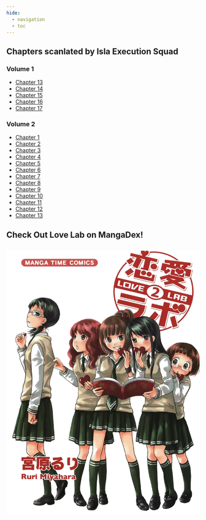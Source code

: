 ```yaml
---
hide:
  - navigation
  - toc
---
```

<style>
  h1 { font-weight: bold; font-family: "PirulenRegular", sans-serif; letter-spacing: 1px; text-align: center; }
  /* h2 { text-align: center; } */
</style>

<!-- ![Love Lab](/assets/images/ll.webp){ class="project-img" width=600 align=right } -->

<div class="project-row-manga">
    <div class="project-description">
        <h2>Chapters scanlated by Isla Execution Squad</h2>
        <h3>Volume 1</h3>
        <ul>
            <li><a href="https://mangadex.org/chapter/17f2c86d-5cd7-431f-bae5-b24988bd22fa">Chapter 13</a></li>
            <li><a href="https://mangadex.org/chapter/35cea89d-02fc-4bba-96c2-6b3dc8701ce1">Chapter 14</a></li>
            <li><a href="https://mangadex.org/chapter/73662ba0-1469-4539-83d0-5c1691209c78">Chapter 15</a></li>
            <li><a href="https://mangadex.org/chapter/13649e69-0628-463f-91e4-cc1d48cf017d">Chapter 16</a></li>
            <li><a href="https://mangadex.org/chapter/0065b5ad-b8f5-474b-be5e-dcdd2beff716">Chapter 17</a></li>
        </ul>
        <h3>Volume 2</h3>
        <ul>
            <li><a href="https://mangadex.org/chapter/bf278b6f-3003-42bd-ae91-716cd1598101">Chapter 1</a></li>
            <li><a href="https://mangadex.org/chapter/556e891d-7e19-4bf2-adde-73396180109a">Chapter 2</a></li>
            <li><a href="https://mangadex.org/chapter/7584bb50-d260-4527-a960-a2f3156f39e1">Chapter 3</a></li>
            <li><a href="https://mangadex.org/chapter/8670ba37-cbd8-4e67-8f1f-126aa68ca0c2">Chapter 4</a></li>
            <li><a href="https://mangadex.org/chapter/05378ab8-8883-4339-9921-36a7096e9607">Chapter 5</a></li>
            <li><a href="https://mangadex.org/chapter/d07240a2-500b-49cb-9428-260dbae7d46d">Chapter 6</a></li>
            <li><a href="https://mangadex.org/chapter/689920bf-5290-4105-9228-0b70d9cc3920">Chapter 7</a></li>
            <li><a href="https://mangadex.org/chapter/bff3bb66-8146-425b-a2bf-6735660015f6">Chapter 8</a></li>
            <li><a href="https://mangadex.org/chapter/cafd8e3d-b154-45ff-8a96-6ee4412c1fc2">Chapter 9</a></li>
            <li><a href="https://mangadex.org/chapter/4508f9b2-d073-4b09-808b-f350d8319f2c">Chapter 10</a></li>
            <li><a href="https://mangadex.org/chapter/b5c51c4e-7a8b-4498-9314-c855312acaa2">Chapter 11</a></li>
            <li><a href="https://mangadex.org/chapter/49445e63-4d3c-4940-88f5-9802fee377fc">Chapter 12</a></li>
            <li><a href="https://mangadex.org/chapter/0274f4cc-d7a7-40de-a1c7-988d27b47430">Chapter 13</a></li>
        </ul>
    </div>
    <div class="project-item2">
        <p><h2>Check Out Love Lab on MangaDex!<h2></p>
        <a href="https://mangadex.org/title/ca98fe66-7b88-49a8-83b0-511fca029237/love-lab">
            <img src="/assets/images/ll.webp" alt="Love Lab" class="project-img">
        </a>
    </div>
</div>


<!-- ## Chapters scanlated by Isla Execution Squad

### Volume 1

- [Chapter 13](https://mangadex.org/chapter/17f2c86d-5cd7-431f-bae5-b24988bd22fa)
- [Chapter 14](https://mangadex.org/chapter/35cea89d-02fc-4bba-96c2-6b3dc8701ce1)
- [Chapter 15](https://mangadex.org/chapter/73662ba0-1469-4539-83d0-5c1691209c78)
- [Chapter 16](https://mangadex.org/chapter/13649e69-0628-463f-91e4-cc1d48cf017d)
- [Chapter 17](https://mangadex.org/chapter/0065b5ad-b8f5-474b-be5e-dcdd2beff716)

### Volume 2
- [Chapter 1](https://mangadex.org/chapter/bf278b6f-3003-42bd-ae91-716cd1598101)
- [Chapter 2](https://mangadex.org/chapter/556e891d-7e19-4bf2-adde-73396180109a)
- [Chapter 3](https://mangadex.org/chapter/7584bb50-d260-4527-a960-a2f3156f39e1)
- [Chapter 4](https://mangadex.org/chapter/8670ba37-cbd8-4e67-8f1f-126aa68ca0c2)
- [Chapter 5](https://mangadex.org/chapter/05378ab8-8883-4339-9921-36a7096e9607)
- [Chapter 6](https://mangadex.org/chapter/d07240a2-500b-49cb-9428-260dbae7d46d)
- [Chapter 7](https://mangadex.org/chapter/689920bf-5290-4105-9228-0b70d9cc3920)
- [Chapter 8](https://mangadex.org/chapter/bff3bb66-8146-425b-a2bf-6735660015f6)
- [Chapter 9](https://mangadex.org/chapter/cafd8e3d-b154-45ff-8a96-6ee4412c1fc2)
- [Chapter 10](https://mangadex.org/chapter/4508f9b2-d073-4b09-808b-f350d8319f2c)
- [Chapter 11](https://mangadex.org/chapter/b5c51c4e-7a8b-4498-9314-c855312acaa2)
- [Chapter 12](https://mangadex.org/chapter/49445e63-4d3c-4940-88f5-9802fee377fc)
- [Chapter 13](https://mangadex.org/chapter/0274f4cc-d7a7-40de-a1c7-988d27b47430) -->
<!-- - [Chapter 14] -->
<!-- - [Chapter 15] -->
<!-- - [Chapter 15.5] -->

<!-- ## Volume 3 -->